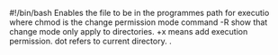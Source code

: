 #!/bin/bash Enables the file to be in the programmes path for executio
where chmod is the change permission mode command
-R show that change mode only apply to directories.
+x means add execution permission.
dot refers to current directory.
.
